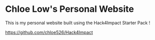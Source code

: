 # Chloe Low's Personal Website
This is my personal website built using the Hack4Impact Starter Pack !

https://github.com/chloe526/Hack4Impact